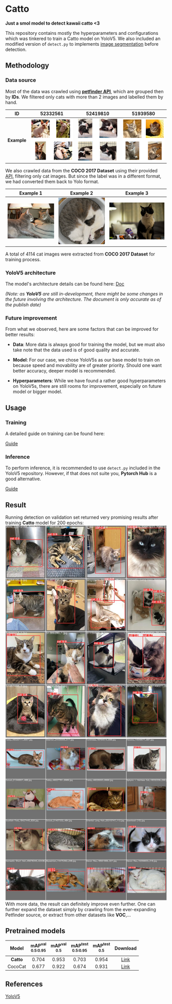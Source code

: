 
  

  

# Catto

  

**Just a smol model to detect kawaii catto <3**

  

This repository contains mostly the hyperparameters and configurations which was tinkered to train a Catto model on YoloV5. We also included an modified version of `detect.py` to implements [image segmentation](https://arxiv.org/abs/1805.09512) before detection.

  

  

## Methodology

  

### Data source

  

Most of the data was crawled using **[petfinder API](https://www.petfinder.com/developers/v2/docs/)**, which are grouped then by **IDs**. We filtered only cats with more than 2 images and labelled them by hand.

  

**ID** | 52332561 | 52419810 | 51939580|
-------|------------|------------|----------|
**Example**|![52332561](./docs/52332561.png)|![52419810](./docs/52419810.png)|![51939580](./docs/51939580.png)|

  

  

We also crawled data from the **COCO 2017 Dataset** using their provided [API](https://cocodataset.org/#download), filtering only cat images. But since the label was in a different format, we had converted them back to Yolo format.

|**Example 1**| **Example 2** | **Example 3**|
|---------|-----------|-----------|
|![Example1](./docs/Example1.jpg)|![Example2](./docs/Example2.jpg)|![Example3](./docs/Example3.jpg)|

  

A total of 4114 cat images were extracted from **COCO 2017 Dataset** for training process.

  

### YoloV5 architecture

  

The model's architecture details can be found here: [Doc](https://docs.google.com/document/d/1hW2rTwayBT0Nyr-hxEWSqHnjyVp5n6dZHW2cMy9vjmE/edit)

  

*(Note: as **YoloV5** are still in-development, there might be some changes in the future involving the architecture. The document is only accurate as of the publish date)*

  

### Future improvement

  

From what we observed, here are some factors that can be improved for better results:

  

-  **Data**: More data is always good for training the model, but we must also take note that the data used is of good quality and accurate.

  

-  **Model**: For our case, we chose YoloV5s as our base model to train on because speed and movability are of greater priority. Should one want better accuracy, deeper model is recommended.

  

-  **Hyperparameters**: While we have found a rather good hyperparameters on YoloV5s, there are still rooms for improvement, especially on future model or bigger model.

  

  

## Usage

  

### Training

  

A detailed guide on training can be found here:

  

[Guide](https://colab.research.google.com/drive/1vdv23_4YaU5YVBhJFYoMnGe_7fMaOyGo?usp=sharing)

  

### Inference

  

To perform inference, it is recommended to use `detect.py` included in the YoloV5 repository. However, if that does not suite you, **Pytorch Hub** is a good alternative.

  

[Guide](https://colab.research.google.com/drive/1YQD-P_Q62utkuD-blboejuqKrehXLKEG?usp=sharing)

  
## Result
Running detection on validation set returned very promising results after training **Catto** model for 200 epochs:
![Val1](./docs/Val1.jpg)
![Val2](./docs/Val2.jpg)
With more data, the result can definitely improve even further. One can further expand the dataset simply by crawling from the ever-expanding Petfinder source, or extract from other datasets like **VOC**,...
## Pretrained models

  

| Model | mAP<sup>val<br>0.5:0.95| mAP<sup>val<br>0.5 | mAP<sup>test<br>0.5:0.95| mAP<sup>test<br>0.5| Download |
|:---------------------:|:------:|:-------:|:--------:|:--------: |:------: |
| **Catto** | 0.704 | 0.953 | 0.703 | 0.954 | [Link](https://github.com/VioletEqz/Catto/releases/download/1.0/Catto.pt) |
| CocoCat | 0.677 | 0.922 | 0.674 | 0.931 | [Link](https://github.com/VioletEqz/Catto/releases/download/1.0/CocoCat.pt) |

## References
  [YoloV5](https://github.com/ultralytics/yolov5/)
